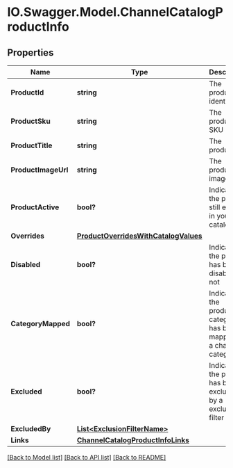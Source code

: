 # IO.Swagger.Model.ChannelCatalogProductInfo
## Properties

Name | Type | Description | Notes
------------ | ------------- | ------------- | -------------
**ProductId** | **string** | The product identifier | 
**ProductSku** | **string** | The product SKU | 
**ProductTitle** | **string** | The product tile | 
**ProductImageUrl** | **string** | The product image Url | 
**ProductActive** | **bool?** | Indicates if the product still exists in your catalog | 
**Overrides** | [**ProductOverridesWithCatalogValues**](ProductOverridesWithCatalogValues.md) |  | 
**Disabled** | **bool?** | Indicates if the product has been disabled or not | [default to false]
**CategoryMapped** | **bool?** | Indicates if the product&#39;s category has been mapped to a channel category | 
**Excluded** | **bool?** | Indicates if the product has been excluded by a exclusion filter | [default to false]
**ExcludedBy** | [**List&lt;ExclusionFilterName&gt;**](ExclusionFilterName.md) |  | [optional] 
**Links** | [**ChannelCatalogProductInfoLinks**](ChannelCatalogProductInfoLinks.md) |  | 

[[Back to Model list]](../README.md#documentation-for-models) [[Back to API list]](../README.md#documentation-for-api-endpoints) [[Back to README]](../README.md)

